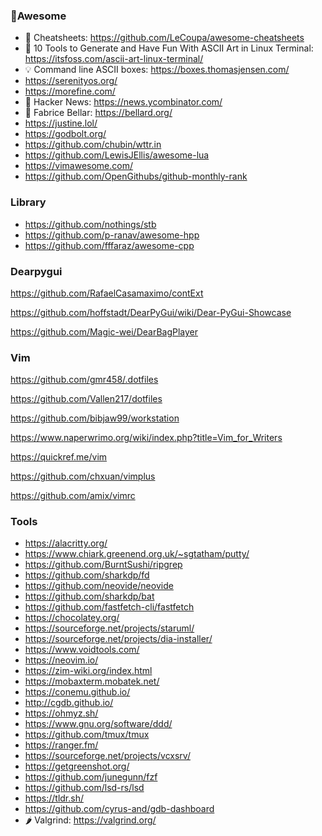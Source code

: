 ### 🎈Awesome

* 📝 Cheatsheets: https://github.com/LeCoupa/awesome-cheatsheets
* 📕 10 Tools to Generate and Have Fun With ASCII Art in Linux Terminal: https://itsfoss.com/ascii-art-linux-terminal/
* 💡 Command line ASCII boxes: https://boxes.thomasjensen.com/
* https://serenityos.org/
* https://morefine.com/
* 🔋 Hacker News: https://news.ycombinator.com/
* 🔶 Fabrice Bellar: https://bellard.org/
* https://justine.lol/
* https://godbolt.org/
* https://github.com/chubin/wttr.in
* https://github.com/LewisJEllis/awesome-lua
* https://vimawesome.com/
* https://github.com/OpenGithubs/github-monthly-rank

### Library
* https://github.com/nothings/stb
* https://github.com/p-ranav/awesome-hpp
* https://github.com/fffaraz/awesome-cpp



### Dearpygui
https://github.com/RafaelCasamaximo/contExt

https://github.com/hoffstadt/DearPyGui/wiki/Dear-PyGui-Showcase

https://github.com/Magic-wei/DearBagPlayer

### Vim
https://github.com/gmr458/.dotfiles

https://github.com/Vallen217/dotfiles

https://github.com/bibjaw99/workstation

https://www.naperwrimo.org/wiki/index.php?title=Vim_for_Writers

https://quickref.me/vim

https://github.com/chxuan/vimplus

https://github.com/amix/vimrc

### Tools
* https://alacritty.org/
* https://www.chiark.greenend.org.uk/~sgtatham/putty/
* https://github.com/BurntSushi/ripgrep
* https://github.com/sharkdp/fd
* https://github.com/neovide/neovide
* https://github.com/sharkdp/bat
* https://github.com/fastfetch-cli/fastfetch
* https://chocolatey.org/
* https://sourceforge.net/projects/staruml/
* https://sourceforge.net/projects/dia-installer/
* https://www.voidtools.com/
* https://neovim.io/
* https://zim-wiki.org/index.html
* https://mobaxterm.mobatek.net/
* https://conemu.github.io/
* http://cgdb.github.io/
* https://ohmyz.sh/
* https://www.gnu.org/software/ddd/
* https://github.com/tmux/tmux
* https://ranger.fm/
* https://sourceforge.net/projects/vcxsrv/
* https://getgreenshot.org/
* https://github.com/junegunn/fzf
* https://github.com/lsd-rs/lsd
* https://tldr.sh/
* https://github.com/cyrus-and/gdb-dashboard
* 🌶 Valgrind: https://valgrind.org/
